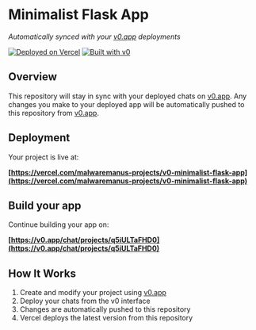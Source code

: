 # Minimalist Flask App

*Automatically synced with your [v0.app](https://v0.app) deployments*

[![Deployed on Vercel](https://img.shields.io/badge/Deployed%20on-Vercel-black?style=for-the-badge&logo=vercel)](https://vercel.com/malwaremanus-projects/v0-minimalist-flask-app)
[![Built with v0](https://img.shields.io/badge/Built%20with-v0.app-black?style=for-the-badge)](https://v0.app/chat/projects/q5iULTaFHD0)

## Overview

This repository will stay in sync with your deployed chats on [v0.app](https://v0.app).
Any changes you make to your deployed app will be automatically pushed to this repository from [v0.app](https://v0.app).

## Deployment

Your project is live at:

**[https://vercel.com/malwaremanus-projects/v0-minimalist-flask-app](https://vercel.com/malwaremanus-projects/v0-minimalist-flask-app)**

## Build your app

Continue building your app on:

**[https://v0.app/chat/projects/q5iULTaFHD0](https://v0.app/chat/projects/q5iULTaFHD0)**

## How It Works

1. Create and modify your project using [v0.app](https://v0.app)
2. Deploy your chats from the v0 interface
3. Changes are automatically pushed to this repository
4. Vercel deploys the latest version from this repository